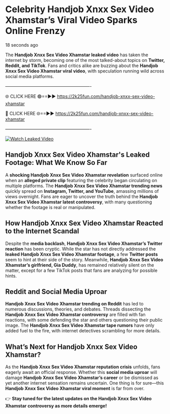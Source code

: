 # Celebrity Handjob Xnxx Sex Video Xhamstar’s Viral Video Sparks Online Frenzy

18 seconds ago

The **Handjob Xnxx Sex Video Xhamstar leaked video** has taken the internet by storm, becoming one of the most talked-about topics on **Twitter, Reddit, and TikTok**. Fans and critics alike are buzzing about the **Handjob Xnxx Sex Video Xhamstar viral video**, with speculation running wild across social media platforms.

———————————————————-

🌐 CLICK HERE 🟢==►► https://2k25fun.com/handjob-xnxx-sex-video-xhamstar

🔴 CLICK HERE 🌐==►► https://2k25fun.com/handjob-xnxx-sex-video-xhamstar

———————————————————-

[![Watch Leaked Video](https://miro.medium.com/v2/resize:fit:828/format:webp/1*cilzJN44JGOrTw9NJCrNHA.gif "Watch Leaked Video")](https://2k25fun.com/handjob-xnxx-sex-video-xhamstar)

## **Handjob Xnxx Sex Video Xhamstar's Leaked Footage: What We Know So Far**  
A **shocking Handjob Xnxx Sex Video Xhamstar revelation** surfaced online when an **alleged private clip** featuring the celebrity began circulating on multiple platforms. The **Handjob Xnxx Sex Video Xhamstar trending news** quickly spread on **Instagram, Twitter, and YouTube**, amassing millions of views overnight. Fans are eager to uncover the truth behind the **Handjob Xnxx Sex Video Xhamstar latest controversy**, with many questioning whether the footage is real or manipulated.  

## **How Handjob Xnxx Sex Video Xhamstar Reacted to the Internet Scandal**  
Despite the **media backlash**, **Handjob Xnxx Sex Video Xhamstar’s Twitter reaction** has been cryptic. While the star has not directly addressed the **leaked Handjob Xnxx Sex Video Xhamstar footage**, a few **Twitter posts** seem to hint at their side of the story. Meanwhile, **Handjob Xnxx Sex Video Xhamstar’s girlfriend, Gia Duddy**, has remained relatively silent on the matter, except for a few TikTok posts that fans are analyzing for possible hints.  

## **Reddit and Social Media Uproar**  
**Handjob Xnxx Sex Video Xhamstar trending on Reddit** has led to numerous discussions, theories, and debates. Threads dissecting the **Handjob Xnxx Sex Video Xhamstar controversy** are filled with fan reactions, with some defending the star and others questioning their public image. The **Handjob Xnxx Sex Video Xhamstar tape rumors** have only added fuel to the fire, with internet detectives scrambling for more details.  

## **What’s Next for Handjob Xnxx Sex Video Xhamstar?**  
As the **Handjob Xnxx Sex Video Xhamstar reputation crisis** unfolds, fans eagerly await an official response. Whether this **social media uproar** will damage **Handjob Xnxx Sex Video Xhamstar’s career** or be dismissed as yet another internet sensation remains uncertain. One thing is for sure—this **Handjob Xnxx Sex Video Xhamstar viral moment** is far from over.  

👉 **Stay tuned for the latest updates on the Handjob Xnxx Sex Video Xhamstar controversy as more details emerge!**  